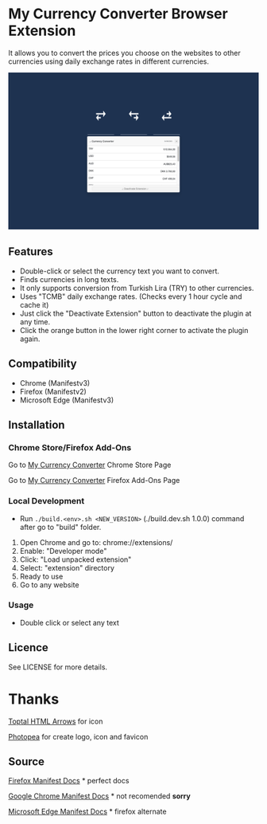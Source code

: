 # My Currency Converter Browser Extension
It allows you to convert the prices you choose on the websites to other currencies using daily exchange rates in different currencies.

![screenshot](promo-images/my-cc-featured.png)

## Features
- Double-click or select the currency text you want to convert.
- Finds currencies in long texts.
- It only supports conversion from Turkish Lira (TRY) to other currencies.
- Uses "TCMB" daily exchange rates. (Checks every 1 hour cycle and cache it)
- Just click the "Deactivate Extension" button to deactivate the plugin at any time.
- Click the orange button in the lower right corner to activate the plugin again.

## Compatibility
- Chrome (Manifestv3)
- Firefox (Manifestv2)
- Microsoft Edge (Manifestv3)

## Installation

### Chrome Store/Firefox Add-Ons

Go to [My Currency Converter](https://chrome.google.com/webstore/detail/) Chrome Store Page

Go to [My Currency Converter](https://addons.mozilla.org/en-US/firefox/addon/) Firefox Add-Ons Page

### Local Development

- Run `./build.<env>.sh <NEW_VERSION>` (./build.dev.sh 1.0.0) command after go to "build" folder.

1. Open Chrome and go to: chrome://extensions/
2. Enable: "Developer mode"
3. Click: "Load unpacked extension"
4. Select: "extension" directory
5. Ready to use
6. Go to any website

### Usage
- Double click or select any text

## Licence
See LICENSE for more details.

# Thanks
[Toptal HTML Arrows](https://www.toptal.com/designers/htmlarrows/arrows/) for icon

[Photopea](https://www.photopea.com) for create logo, icon and favicon

## Source
[Firefox Manifest Docs](https://developer.mozilla.org/en-US/docs/Mozilla/Add-ons/WebExtensions/manifest.json) * perfect docs

[Google Chrome Manifest Docs](https://developer.chrome.com/docs/extensions/mv3/manifest/) * not recomended **sorry**

[Microsoft Edge Manifest Docs](https://learn.microsoft.com/en-us/microsoft-edge/extensions-chromium/getting-started/manifest-format) * firefox alternate